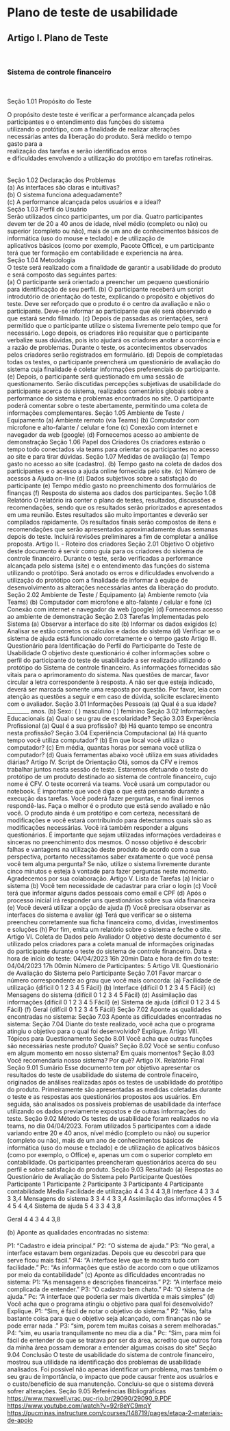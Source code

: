 <H1 text-align = "center">Plano de teste de usabilidade</h1>


<h2>Artigo I.	Plano de Teste </h2><BR>
<h3 text-align= "center">Sistema de controle financeiro</h3><BR>
<BR>
Seção 1.01	 Propósito do Teste<BR>

O propósito deste teste é verificar a performance alcançada pelos<BR>
 participantes e o entendimento das funções do sistema <BR>
 utilizando o protótipo, com a finalidade de realizar alterações <BR>
 necessárias antes da liberação do produto. Será medido o tempo<BR>
  gasto para a <BR>realização das tarefas e serão identificados erros <BR>
  e dificuldades envolvendo a utilização do protótipo em tarefas rotineiras.<BR>
  <BR>  
Seção 1.02	 Declaração dos Problemas<BR>
(a)	As interfaces são claras e intuitivas?<BR>
(b)	O sistema funciona adequadamente?<BR>
(c)	A performance alcançada pelos usuários e a ideal?<BR>
Seção 1.03	 Perfil do Usuário<BR>
Serão utilizados cinco participantes, um por dia. Quatro participantes devem ter de 20 a 40 anos de idade, nível médio (completo ou não) ou superior (completo ou não), mais de um ano de conhecimentos básicos de informática (uso do mouse e teclado) e de utilização de <BR>aplicativos básicos (como por exemplo, Pacote Office), e um participante terá que ter formação em contabilidade e  experiencia na área.<BR>
Seção 1.04	 Metodologia 	<BR>
O teste será realizado com a finalidade de garantir a usabilidade do produto e será composto das seguintes partes:<BR>
(a)	O participante será orientado a preencher um pequeno questionário para identificação de seu perfil.
(b)	O participante receberá um script introdutório de orientação do teste, explicando o propósito e objetivos do teste. Deve ser reforçado que o produto é o centro da avaliação e não o participante. Deve-se informar ao participante que ele será observado e que estará sendo filmado.
(c)	Depois de passadas as orientações, será permitido que o participante utilize o sistema livremente pelo tempo que for necessário. Logo depois, os criadores irão requisitar que o participante verbalize suas dúvidas, pois isto ajudará os criadores anotar a ocorrência e a razão de problemas. Durante o teste, os acontecimentos observados pelos criadores serão registrados em formulário.
(d)	Depois de completadas todas os testes, o participante preencherá um questionário de avaliação do sistema cuja finalidade é coletar informações preferenciais do participante.
(e)	Depois, o participante será questionado em uma sessão de questionamento. Serão discutidas percepções subjetivas de usabilidade do participante acerca do sistema, realizados comentários globais sobre a performance do sistema  e problemas encontrados no site. O participante poderá comentar sobre o teste abertamente, permitindo uma coleta de informações complementares.
Seção 1.05	 Ambiente de Teste / Equipamento
(a)	Ambiente remoto (via Teams)
(b)	Computador com microfone e alto-falante / celular e fone 
(c)	Conexão com internet e navegador da web (google)
(d)	Fornecemos acesso ao ambiente de demonstração 
Seção 1.06	 Papel dos Criadores
Os criadores estarão o tempo todo conectados via teams para orientar os participantes no acesso ao site e para tirar dúvidas.
Seção 1.07	 Medidas de avaliação
(a)	Tempo gasto no acesso ao site (cadastro).
(b)	Tempo gasto na coleta de dados dos participantes e o acesso a ajuda online fornecida pelo site.
(c)	Número de acessos à Ajuda on-line
(d)	Dados subjetivos sobre a satisfação do participante
(e)	Tempo médio gasto no preenchimento dos formulários de finanças 
(f)	Resposta do sistema aos dados dos participantes.
Seção 1.08	 Relatório 
O relatório irá conter o plano de testes, resultados, discussões e recomendações, sendo que os resultados serão priorizados e apresentados em uma reunião. Estes resultados são muito importantes e deverão ser compilados rapidamente. Os resultados finais serão compostos de itens e recomendações que serão apresentados aproximadamente duas semanas depois do teste. Incluirá revisões preliminares a fim de completar a análise proposta.
Artigo II.	- Roteiro dos criadores 
Seção 2.01	 Objetivo
O objetivo deste documento é servir como guia para os criadores do sistema de controle financeiro. Durante o teste, serão verificadas a performance alcançada pelo sistema (site) e o entendimento das funções do sistema utilizando o protótipo. Será anotado os  erros e dificuldades envolvendo a utilização do protótipo com a finalidade de informar à equipe de desenvolvimento as alterações necessárias antes da liberação do produto.
Seção 2.02	 Ambiente de Teste / Equipamento
(a)	Ambiente remoto (via Teams)
(b)	Computador com microfone e alto-falante / celular e fone 
(c)	Conexão com internet e navegador da web (google)
(d)	Fornecemos acesso ao ambiente de demonstração 
Seção 2.03	 Tarefas Implementadas pelo Sistema
(a)	Observar a interface do site
(b)	Informar os dados exigidos
(c)	Analisar se estão corretos os cálculos e dados do sistema
(d)	Verificar se o sistema de ajuda está funcionado corretamente e o tempo gasto 
Artigo III.	Questionário para Identificação do Perfil do Participante do Teste de Usabilidade
O objetivo deste questionário é colher informações sobre o perfil do participante do teste de usabilidade a ser realizado utilizando o protótipo do Sistema de controle financeiro. As informações fornecidas são vitais para o aprimoramento do sistema. Nas questões de marcar, favor circular a letra correspondente à resposta. A não ser que esteja indicado, deverá ser marcada somente uma resposta por questão. Por favor, leia com atenção as questões a seguir e em caso de dúvida, solicite esclarecimento com o avaliador.
Seção 3.01	 Informações Pessoais
(a)	Qual é a sua idade? ________ anos.
(b)	Sexo: (  ) masculino (  ) feminino
Seção 3.02	Informações Educacionais
(a)	Qual o seu grau de escolaridade?
Seção 3.03	Experiência Profissional
(a)	Qual é a sua profissão?
(b)	Há quanto tempo se encontra nesta profissão?
Seção 3.04	 Experiência Computacional
(a)	Há quanto tempo você utiliza computador?
(b)	Em que local você utiliza o computador?
(c)	Em média, quantas horas por semana você utiliza o computador?
(d)	Quais ferramentas abaixo você utiliza em suas atividades diárias?
Artigo IV.	Script de Orientação
Olá, somos da CFV e iremos trabalhar juntos nesta sessão de teste. Estaremos efetuando o teste do protótipo de um produto destinado ao sistema de controle financeiro, cujo nome é CFV. O teste ocorrerá via teams. Você usará um computador ou notebook. É importante que você diga o que está pensando durante a execução das tarefas. Você poderá fazer perguntas, e no final iremos respondê-las. Faça o melhor é o produto que está sendo avaliado e não você. O produto ainda é um protótipo e com certeza, necessitará de modificações e você estará contribuindo para detectarmos quais são as modificações necessárias. Você irá também responder a alguns questionários. É importante que sejam utilizadas informações verdadeiras e sinceras no preenchimento dos mesmos. O nosso objetivo é descobrir falhas e vantagens na utilização deste produto de acordo com a sua perspectiva, portanto necessitamos saber exatamente o que você pensa você tem alguma pergunta? Se não, utilize o sistema livremente durante cinco minutos e esteja à vontade para fazer perguntas neste momento. Agradecemos por sua colaboração.
Artigo V.	Lista de Tarefas
(a)	Iniciar o sistema
(b)	Você tem necessidade de cadastrar para criar o login
(c)	Você terá que informar alguns dados pessoais como email e CPF 
(d)	Após o processo inicial irá responder uns questionários sobre sua vida financeira 
(e)	Você deverá utilizar a opção de ajuda
(f)	Você precisara observar as interfaces do sistema e avaliar 
(g)	 Terá que verificar se o sistema preencheu corretamente sua ficha financeira como, dividas, investimentos e soluções
(h)	Por fim, emita um relatório sobre o sistema e feche o site.
Artigo VI.	Coleta de Dados pelo Avaliador
O objetivo deste documento é ser utilizado pelos criadores para a coleta manual de informações originadas do participante durante o teste do sistema de controle financeiro. Data e hora de início do teste: 04/04/2023 16h 20min Data e hora de fim do teste: 04/04/2023 17h 00min Número de Participantes: 5
Artigo VII.	Questionário de Avaliação do Sistema pelo Participante
Seção 7.01	Favor marcar o número correspondente ao grau que você mais concorda:
(a)	Facilidade de utilização {difícil 0 1 2 3 4 5 Fácil}
(b)	Interface {difícil 0 1 2 3 4 5 Fácil}
(c)	Mensagens do sistema {difícil 0 1 2 3 4 5 Fácil}
(d)	Assimilação das informações {difícil 0 1 2 3 4 5 Fácil}
(e)	Sistema de ajuda {difícil 0 1 2 3 4 5 Fácil}
(f)	Geral {difícil 0 1 2 3 4 5 Fácil}
Seção 7.02	 Aponte as qualidades encontradas no sistema:
Seção 7.03	 Aponte as dificuldades encontradas no sistema:
Seção 7.04	 Diante do teste realizado, você acha que o programa atingiu o objetivo para o qual foi desenvolvido? Explique.
Artigo VIII.	Tópicos para Questionamento
Seção 8.01	Você acha que outras funções são necessárias neste produto? Quais?
Seção 8.02	Você se sentiu confuso em algum momento em nosso sistema? Em quais momentos?
Seção 8.03	Você recomendaria nosso sistema? Por quê?
Artigo IX.	Relatório Final
Seção 9.01	Sumário
Esse documento tem por objetivo apresentar os resultados do teste de usabilidade do sistema de controle finaceiro, originados de análises realizadas após os testes de usabilidade do protótipo do produto. Primeiramente são apresentadas as medidas coletadas durante o teste e as respostas aos questionários propostos aos usuários. Em seguida, são analisados os possíveis problemas de usabilidade da interface utilizando os dados previamente expostos e de outras informações do teste.
Seção 9.02	Método
Os testes de usabilidade foram realizados no via teams, no dia 04/04/2023. Foram utilizados 5 participantes com a idade variando entre 20 e 40 anos, nível médio (completo ou não) ou superior (completo ou não), mais de um ano de conhecimentos básicos de informática (uso do mouse e teclado) e de utilização de aplicativos básicos (como por exemplo, o Office) e, apenas um com o superior completo em contabilidade. Os participantes preencheram questionários acerca do seu perfil e sobre satisfação do produto.
Seção 9.03	Resultado
(a)	Respostas ao Questionário de Avaliação do Sistema pelo Participante
Questões	Participante 1	Participante 2	Participante 3	Participante
4	Participante
contabilidade	Media
Facilidade de utilização	4	4	3	4	4	3,8
Interface	4	3	3	4	3	3,4
Mensagens do sistema	3	3	4	4	3	3,4
Assimilação das informações	4	5	4	5	4	4,4
Sistema de ajuda	5	4	3	3	4	3,8

Geral	4	4	3	4	4	3,8

(b)	Aponte as qualidades encontradas no sistema:

P1: “Cadastro e ideia principal.”
P2: “O sistema de ajuda.”
P3: “No geral, a interface estavam bem organizadas. Depois que eu descobri para que serve ficou mais fácil.”
P4: “A interface leve que te mostra tudo com facilidade.”
Pc: “As informações que estão de acordo com o que utilizamos por meio da contabilidade”
(c)	Aponte as dificuldades encontradas no sistema:
P1: “As mensagens e descrições financeiras.”
P2: “A interface meio complicada de entender.”
P3: “O cadastro bem chato.”
P4: “O sistema de ajuda.”
Pc: “A interface que poderia ser mais divertida e mais simples”
(d)	Você acha que o programa atingiu o objetivo para qual foi desenvolvido? Explique.
 P1: “Sim, é fácil de notar o objetivo do sistema.”
P2: “Não, falta bastante coisa para que o objetivo seja alcançado, com finanças não se pode errar nada .”
P3: “sim, porem tem muitas coisas a serem melhoradas.”
P4: “sim, eu usaria tranquilamente no meu dia a dia.”
Pc: “Sim, para mim foi fácil de entender do que se tratava por ser da área, acredito que outros fora da minha área possam demorar a entender algumas coisas do site”
Seção 9.04	Conclusão
O teste de usabilidade do sistema de controle financeiro, mostrou sua utilidade na identificação dos problemas de usabilidade analisados. Foi possível não apenas identificar um problema, mas também o seu grau de importância, o impacto que pode causar frente aos usuários e o custo/benefício de sua manutenção. Concluiu-se que o sistema deverá sofrer alterações.
Seção 9.05	Referências Bibliográficas
https://www.maxwell.vrac.puc-rio.br/29090/29090_9.PDF
https://www.youtube.com/watch?v=92r8eYC9mqY
https://pucminas.instructure.com/courses/148719/pages/etapa-2-materiais-de-apoio


